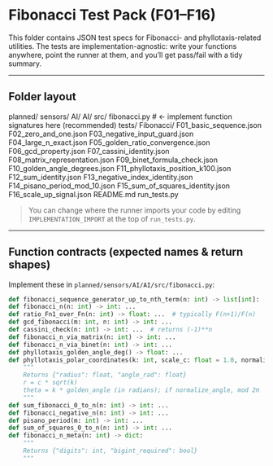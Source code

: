 # Fibonacci Test Pack (F01–F16)

This folder contains JSON test specs for Fibonacci- and phyllotaxis-related utilities.
The tests are implementation-agnostic: write your functions anywhere, point the runner
at them, and you’ll get pass/fail with a tidy summary.

---

## Folder layout

planned/
sensors/
AI/
AI/
src/
fibonacci.py            # ← implement function signatures here (recommended)
tests/
Fibonacci/
F01_basic_sequence.json
F02_zero_and_one.json
F03_negative_input_guard.json
F04_large_n_exact.json
F05_golden_ratio_convergence.json
F06_gcd_property.json
F07_cassini_identity.json
F08_matrix_representation.json
F09_binet_formula_check.json
F10_golden_angle_degrees.json
F11_phyllotaxis_position_k100.json
F12_sum_identity.json
F13_negative_index_identity.json
F14_pisano_period_mod_10.json
F15_sum_of_squares_identity.json
F16_scale_up_signal.json
README.md
run_tests.py

> You can change where the runner imports your code by editing `IMPLEMENTATION_IMPORT`
> at the top of `run_tests.py`.

---

## Function contracts (expected names & return shapes)

Implement these in `planned/sensors/AI/AI/src/fibonacci.py`:

```python
def fibonacci_sequence_generator_up_to_nth_term(n: int) -> list[int]: ...
def fibonacci_n(n: int) -> int: ...
def ratio_Fn1_over_Fn(n: int) -> float: ...  # typically F(n+1)/F(n)
def gcd_fibonacci(m: int, n: int) -> int: ...
def cassini_check(n: int) -> int: ...  # returns (-1)**n
def fibonacci_n_via_matrix(n: int) -> int: ...
def fibonacci_n_via_binet(n: int) -> int: ...
def phyllotaxis_golden_angle_deg() -> float: ...
def phyllotaxis_polar_coordinates(k: int, scale_c: float = 1.0, normalize_angle: bool = True) -> dict:
    """
    Returns {"radius": float, "angle_rad": float}
    r = c * sqrt(k)
    theta = k * golden_angle (in radians); if normalize_angle, mod 2π
    """
def sum_fibonacci_0_to_n(n: int) -> int: ...
def fibonacci_negative_n(n: int) -> int: ...
def pisano_period(m: int) -> int: ...
def sum_of_squares_0_to_n(n: int) -> int: ...
def fibonacci_n_meta(n: int) -> dict:
    """
    Returns {"digits": int, "bigint_required": bool}
    """
